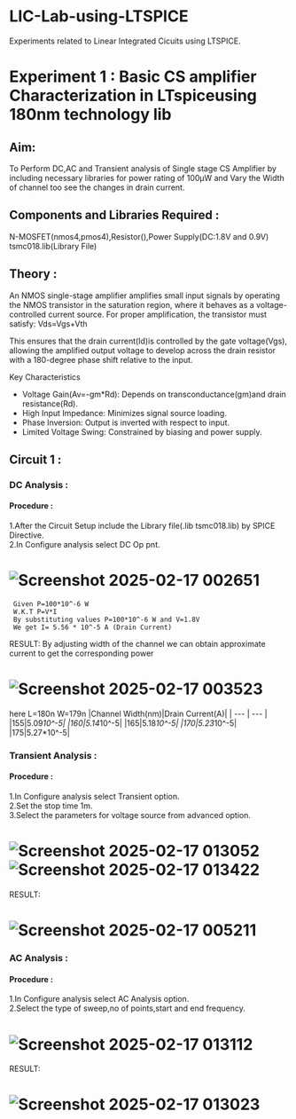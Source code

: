 # LIC-Lab-using-LTSPICE
Experiments related to  Linear Integrated Cicuits using LTSPICE.
# Experiment 1 : Basic CS amplifier Characterization in LTspiceusing 180nm technology lib
## Aim:
 To Perform DC,AC and Transient analysis of Single stage CS Amplifier by including necessary libraries for power rating of 100µW and Vary the Width of channel too see the changes in drain current.
## Components and Libraries Required :
 N-MOSFET(nmos4,pmos4),Resistor(),Power Supply(DC:1.8V and 0.9V)
 tsmc018.lib(Library File)
## Theory :
An NMOS single-stage amplifier amplifies small input signals by operating the NMOS transistor in the saturation region, where it behaves as a voltage-controlled current source. For proper amplification, the transistor must satisfy:
                          Vds=Vgs+Vth

This ensures that the drain current(Id)is controlled by the gate voltage(Vgs), allowing the amplified output voltage to develop across the drain resistor with a 180-degree phase shift relative to the input.  

Key Characteristics  
- Voltage Gain(Av=-gm*Rd): Depends on transconductance(gm)and drain resistance(Rd).  
- High Input Impedance: Minimizes signal source loading.  
- Phase Inversion: Output is inverted with respect to input.  
- Limited Voltage Swing: Constrained by biasing and power supply.  

## Circuit 1 :
### DC Analysis :
#### Procedure :
 1.After the Circuit Setup include the Library file(.lib tsmc018.lib) by SPICE Directive.</br>
 2.In Configure analysis select DC Op pnt.</br>
# ![Screenshot 2025-02-17 002651](https://github.com/user-attachments/assets/aceec8d5-e15d-4e72-a09b-644c3062df0b)
     Given P=100*10^-6 W
     W.K.T P=V*I
     By substituting values P=100*10^-6 W and V=1.8V
     We get I= 5.56 * 10^-5 A (Drain Current)
RESULT:
By adjusting width of the channel we can obtain approximate current to get the corresponding power
# ![Screenshot 2025-02-17 003523](https://github.com/user-attachments/assets/8f884108-93b7-44c6-b45b-501a34d9c882)
 here
 L=180n W=179n
 |Channel Width(nm)|Drain Current(A)|
 | --- | --- |
 |155|5.09*10^-5|
 |160|5.14*10^-5|
 |165|5.18*10^-5|
 |170|5.23*10^-5|
 |175|5.27*10^-5|

### Transient Analysis :
#### Procedure :
1.In Configure analysis select Transient option.</br>
2.Set the stop time 1m.</br>
3.Select the parameters for voltage source from advanced option.</br>
# ![Screenshot 2025-02-17 013052](https://github.com/user-attachments/assets/37eba255-e3ae-49cb-b985-38add0cfa925) ![Screenshot 2025-02-17 013422](https://github.com/user-attachments/assets/3ff82d34-b0b4-4c94-888c-eb1d506760e1)


RESULT:
# ![Screenshot 2025-02-17 005211](https://github.com/user-attachments/assets/8d313ba9-1aa7-4e81-b5ad-a4c455db8b8f)

### AC Analysis :
#### Procedure :
1.In Configure analysis select AC Analysis option.</br>
2.Select the type of sweep,no of points,start and end frequency.</br>

# ![Screenshot 2025-02-17 013112](https://github.com/user-attachments/assets/e9b350e0-313b-4263-9d43-4153bcbae47b)

RESULT:
# ![Screenshot 2025-02-17 013023](https://github.com/user-attachments/assets/f3f27e1c-ad2f-4e0a-8044-b3e394b792bf)

